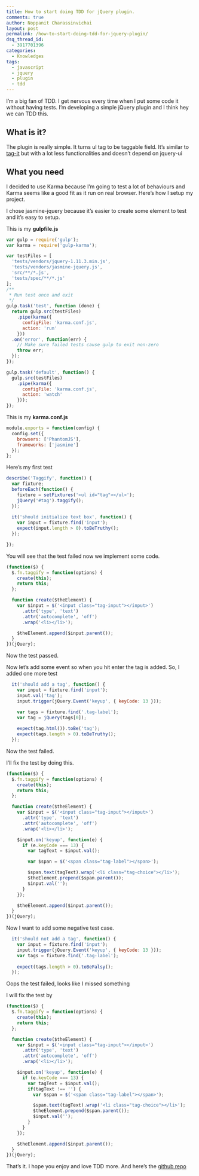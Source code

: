 ```yaml
---
title: How to start doing TDD for jQuery plugin.
comments: true
author: Noppanit Charassinvichai
layout: post
permalink: /how-to-start-doing-tdd-for-jquery-plugin/
dsq_thread_id:
  - 3917701396
categories:
  - Knowledges
tags:
  - javascript
  - jquery
  - plugin
  - tdd
---
```

I&#8217;m a big fan of TDD. I get nervous every time when I put some code it without having tests. I&#8217;m developing a simple jQuery plugin and I think hey we can TDD this.

## What is it?

The plugin is really simple. It turns ul tag to be taggable field. It&#8217;s similar to [tag-it][1] but with a lot less functionalities and doesn&#8217;t depend on jquery-ui

## What you need

I decided to use Karma because I&#8217;m going to test a lot of behaviours and Karma seems like a good fit as it run on real browser. Here&#8217;s how I setup my project. 

I chose jasmine-jquery because it&#8217;s easier to create some element to test and it&#8217;s easy to setup.

This is my **gulpfile.js**

```javascript
var gulp = require('gulp');
var karma = require('gulp-karma');

var testFiles = [
  'tests/vendors/jquery-1.11.3.min.js',
  'tests/vendors/jasmine-jquery.js',
  'src/**/*.js',
  'tests/spec/**/*.js'
];
/**
 * Run test once and exit
 */
gulp.task('test', function (done) {
  return gulp.src(testFiles)
    .pipe(karma({
      configFile: 'karma.conf.js',
      action: 'run'
    }))
  .on('error', function(err) {
    // Make sure failed tests cause gulp to exit non-zero 
    throw err;
  });
});

gulp.task('default', function() {
  gulp.src(testFiles)
    .pipe(karma({
      configFile: 'karma.conf.js',
      action: 'watch'
    }));
});
```

This is my **karma.conf.js**

``` javascript
module.exports = function(config) {
  config.set({
    browsers: ['PhantomJS'],
    frameworks: ['jasmine']
  });
};
```

Here&#8217;s my first test

``` javascript
describe('Taggify', function() {
  var fixture;
  beforeEach(function() {
    fixture = setFixtures('<ul id="tag"></ul>');
    jQuery('#tag').taggify();
  });
  
  it('should initialize text box', function() {
    var input = fixture.find('input');
    expect(input.length > 0).toBeTruthy();
  });

});
```

You will see that the test failed now we implement some code.

``` javascript
(function($) {
  $.fn.taggify = function(options) {
    create(this);
    return this;
  };

  function create($theElement) {
    var $input = $('<input class="tag-input"></input>')
      .attr('type', 'text')
      .attr('autocomplete', 'off')
      .wrap('<li></li>');

    $theElement.append($input.parent());
  }
})(jQuery);
```

Now the test passed. 

Now let&#8217;s add some event so when you hit enter the tag is added. So, I added one more test

``` javascript
  it('should add a tag', function() {
    var input = fixture.find('input');
    input.val('tag');
    input.trigger(jQuery.Event('keyup', { keyCode: 13 }));

    var tags = fixture.find('.tag-label');
    var tag = jQuery(tags[0]);
    
    expect(tag.html()).toBe('tag');
    expect(tags.length > 0).toBeTruthy();
  });
```

Now the test failed.

I&#8217;ll fix the test by doing this.

``` javascript
(function($) {
  $.fn.taggify = function(options) {
    create(this);
    return this;
  };

  function create($theElement) {
    var $input = $('<input class="tag-input"></input>')
      .attr('type', 'text')
      .attr('autocomplete', 'off')
      .wrap('<li></li>');

    $input.on('keyup', function(e) {
      if (e.keyCode === 13) {
        var tagText = $input.val();

        var $span = $('<span class="tag-label"></span>');

        $span.text(tagText).wrap('<li class="tag-choice"></li>');
        $theElement.prepend($span.parent());
        $input.val('');
      }
    });

    $theElement.append($input.parent());
  }
})(jQuery);
```

Now I want to add some negative test case.

``` javascript
  it('should not add a tag', function() {
    var input = fixture.find('input');
    input.trigger(jQuery.Event('keyup', { keyCode: 13 }));
    var tags = fixture.find('.tag-label');
    
    expect(tags.length > 0).toBeFalsy();
  });
```

Oops the test failed, looks like I missed something

I will fix the test by

``` javascript
(function($) {
  $.fn.taggify = function(options) {
    create(this);
    return this;
  };

  function create($theElement) {
    var $input = $('<input class="tag-input"></input>')
      .attr('type', 'text')
      .attr('autocomplete', 'off')
      .wrap('<li></li>');

    $input.on('keyup', function(e) {
      if (e.keyCode === 13) {
        var tagText = $input.val();
        if(tagText !== '') {
          var $span = $('<span class="tag-label"></span>');

          $span.text(tagText).wrap('<li class="tag-choice"></li>');
          $theElement.prepend($span.parent());
          $input.val('');
        }
      }
    });

    $theElement.append($input.parent());
  }
})(jQuery);
```

That&#8217;s it. I hope you enjoy and love TDD more. And here&#8217;s the [github repo][2]

 [1]: http://aehlke.github.io/tag-it/
 [2]: https://github.com/noppanit/taggify
